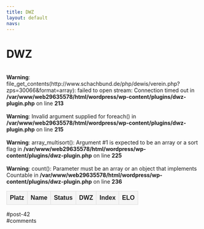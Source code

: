 ```yaml
---
title: DWZ 
layout: default
navs:
---
```

<div class="post-42 page type-page status-publish hentry" id="post-42">
<h1 class="entry-title">DWZ</h1>
<div class="entry-content">
<style>
		#dwzliste {
    		font-family: arial, sans-serif;
    		border-collapse: collapse;
    		width: 100%;
		}
		#dwzliste td, th {
    		border: 1px solid #dddddd;
    		text-align: left;
    		padding: 8px;
		}
		#dwzliste th {
    		background-color: #F5F5F5;
    		font-weight:bold;
		}
		#dwzliste tr:nth-child(odd) {
    		background-color: #F9F9F9;
		}
		</style><br/>
<b>Warning</b>:  file_get_contents(http://www.schachbund.de/php/dewis/verein.php?zps=30066&amp;format=array): failed to open stream: Connection timed out in <b>/var/www/web29635578/html/wordpress/wp-content/plugins/dwz-plugin.php</b> on line <b>213</b><br/>
<br/>
<b>Warning</b>:  Invalid argument supplied for foreach() in <b>/var/www/web29635578/html/wordpress/wp-content/plugins/dwz-plugin.php</b> on line <b>215</b><br/>
<br/>
<b>Warning</b>:  array_multisort(): Argument #1 is expected to be an array or a sort flag in <b>/var/www/web29635578/html/wordpress/wp-content/plugins/dwz-plugin.php</b> on line <b>225</b><br/>
<table id="dwzliste">
<tr>
<th>Platz</th>
<th align="left">Name</th>
<th>Status</th>
<th>DWZ</th>
<th>Index</th>
<th>ELO</th>
</tr>
<br/>
<b>Warning</b>:  count(): Parameter must be an array or an object that implements Countable in <b>/var/www/web29635578/html/wordpress/wp-content/plugins/dwz-plugin.php</b> on line <b>236</b><br/>
</table>
</div><!-- .entry-content -->
</div> #post-42 
<div id="comments">
</div> #comments 

